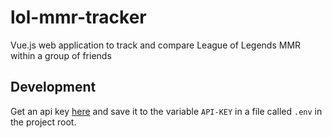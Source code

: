 # lol-mmr-tracker
Vue.js web application to track and compare League of Legends MMR within a group of friends

## Development
Get an api key [here](https://developer.riotgames.com/) and save it to the variable `API-KEY` in a file called `.env` in the project root.

